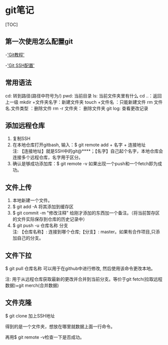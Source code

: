 # git笔记

[TOC]

## 第一次使用怎么配置git

-['Git教程'](https://blog.csdn.net/qq_36667170/article/details/79085301)

-['Git SSH配置'](https://blog.csdn.net/qq_36667170/article/details/79094257)

## 常用语法

cd:  转到路径(路径中符号为/)
pwd: 当前目录
ls: 当前文件夹里有什么
cd ..：返回上一级
mkdir +文件夹名字：新建文件夹
touch +文件名 ：只能新建文件
rm 文件名.文件类型 ：删除文件
rm -r 文件夹： 删除文件夹
git log: 查看更改记录

## 添加远程仓库

1. 复制SSH
2. 在本地仓库打开gitbash, 输入：$ git remote add + 名字 + 连接地址  
注: 【连接地址】就是SSH中的git@****；【名字】自己起个名字，本地仓库会连接多个远程仓库，名字用于区分。
3. 确认是够成功添加库：$ git remote -v
如果出现一个push和一个fetch即为成功。

## 文件上传

1. 本地新建一个文件。
2. $ git add -A 将其添加到缓存区
3. $ git commit -m "修改注释" 给刚才添加的东西加一个备注。（将当前暂存区的文件实际保存到仓库的历史记录中）
4. $ git push -u 仓库名称 分支  
注: 【仓库名称】: 连接到哪个仓库;【分支】: master。如果有合作项目,只添加自己的分支。

## 文件下拉

$ git pull 仓库名称  可以用于在github中进行修改, 然后使用该命令更改本地。

注: 用于从远程仓库获取最新的更改并合并到当前分支。等价于git fetch(拉取远程数据)+git merch(合并数据)

## 文件克隆

$ git clone 加上SSH地址

得到的是一个文件夹，想放在哪里就数据上面一行命令。

再用$ git remote -v检查一下是否成功。
